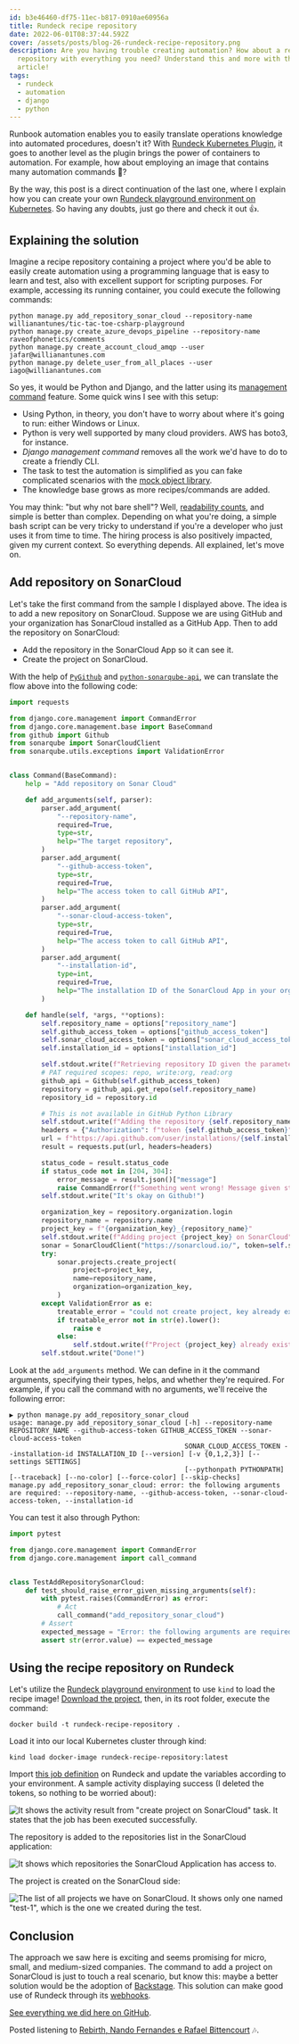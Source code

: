 ```yaml
---
id: b3e46460-df75-11ec-b817-0910ae60956a
title: Rundeck recipe repository
date: 2022-06-01T08:37:44.592Z
cover: /assets/posts/blog-26-rundeck-recipe-repository.png
description: Are you having trouble creating automation? How about a recipe
  repository with everything you need? Understand this and more with this
  article!
tags:
  - rundeck
  - automation
  - django
  - python
---
```

Runbook automation enables you to easily translate operations knowledge into automated procedures, doesn't it? With [Rundeck Kubernetes Plugin](https://github.com/rundeck-plugins/kubernetes), it goes to another level as the plugin brings the power of containers to automation. For example, how about employing an image that contains many automation commands 🤔?

By the way, this post is a direct continuation of the last one, where I explain how you can create your own [Rundeck playground environment on Kubernetes](https://www.willianantunes.com/blog/2022/05/rundeck-playground-environment-on-kubernetes/). So having any doubts, just go there and check it out 👍.

## Explaining the solution

Imagine a recipe repository containing a project where you'd be able to easily create automation using a programming language that is easy to learn and test, also with excellent support for scripting purposes. For example, accessing its running container, you could execute the following commands:

```shell
python manage.py add_repository_sonar_cloud --repository-name willianantunes/tic-tac-toe-csharp-playground
python manage.py create_azure_devops_pipeline --repository-name raveofphonetics/comments
python manage.py create_account_cloud_amqp --user jafar@willianantunes.com
python manage.py delete_user_from_all_places --user iago@willianantunes.com
```

So yes, it would be Python and Django, and the latter using its [management command](https://docs.djangoproject.com/en/4.0/howto/custom-management-commands/) feature. Some quick wins I see with this setup:

* Using Python, in theory, you don't have to worry about where it's going to run: either Windows or Linux.
* Python is very well supported by many cloud providers. AWS has boto3, for instance.
* *Django management command* removes all the work we'd have to do to create a friendly CLI.
* The task to test the automation is simplified as you can fake complicated scenarios with the [mock object library](https://docs.python.org/3/library/unittest.mock.html).
* The knowledge base grows as more recipes/commands are added.

You may think: "but why not bare shell"? Well, [readability counts](https://www.willianantunes.com/blog/2021/05/you-should-configure-env-variables-in-one-place/#readability-counts-and-a-lot), and simple is better than complex. Depending on what you're doing, a simple bash script can be very tricky to understand if you're a developer who just uses it from time to time. The hiring process is also positively impacted, given my current context. So everything depends. All explained, let's move on.

## Add repository on SonarCloud

Let's take the first command from the sample I displayed above. The idea is to add a new repository on SonarCloud. Suppose we are using GitHub and your organization has SonarCloud installed as a GitHub App. Then to add the repository on SonarCloud:

* Add the repository in the SonarCloud App so it can see it.
* Create the project on SonarCloud.

With the help of [`PyGithub`](https://github.com/PyGithub/PyGithub/) and [`python-sonarqube-api`](https://github.com/shijl0925/python-sonarqube-api/), we can translate the flow above into the following code:

```python
import requests

from django.core.management import CommandError
from django.core.management.base import BaseCommand
from github import Github
from sonarqube import SonarCloudClient
from sonarqube.utils.exceptions import ValidationError


class Command(BaseCommand):
    help = "Add repository on Sonar Cloud"

    def add_arguments(self, parser):
        parser.add_argument(
            "--repository-name",
            required=True,
            type=str,
            help="The target repository",
        )
        parser.add_argument(
            "--github-access-token",
            type=str,
            required=True,
            help="The access token to call GitHub API",
        )
        parser.add_argument(
            "--sonar-cloud-access-token",
            type=str,
            required=True,
            help="The access token to call GitHub API",
        )
        parser.add_argument(
            "--installation-id",
            type=int,
            required=True,
            help="The installation ID of the SonarCloud App in your organization",
        )

    def handle(self, *args, **options):
        self.repository_name = options["repository_name"]
        self.github_access_token = options["github_access_token"]
        self.sonar_cloud_access_token = options["sonar_cloud_access_token"]
        self.installation_id = options["installation_id"]

        self.stdout.write(f"Retrieving repository ID given the parameter: {self.repository_name}")
        # PAT required scopes: repo, write:org, read:org
        github_api = Github(self.github_access_token)
        repository = github_api.get_repo(self.repository_name)
        repository_id = repository.id

        # This is not available in GitHub Python Library
        self.stdout.write(f"Adding the repository {self.repository_name} to installation ID {self.installation_id}")
        headers = {"Authorization": f"token {self.github_access_token}", "Accept": "application/vnd.github.v3+json"}
        url = f"https://api.github.com/user/installations/{self.installation_id}/repositories/{repository_id}"
        result = requests.put(url, headers=headers)

        status_code = result.status_code
        if status_code not in [204, 304]:
            error_message = result.json()["message"]
            raise CommandError(f"Something went wrong! Message given status code {status_code}: {error_message}")
        self.stdout.write("It's okay on Github!")

        organization_key = repository.organization.login
        repository_name = repository.name
        project_key = f"{organization_key}_{repository_name}"
        self.stdout.write(f"Adding project {project_key} on SonarCloud")
        sonar = SonarCloudClient("https://sonarcloud.io/", token=self.sonar_cloud_access_token)
        try:
            sonar.projects.create_project(
                project=project_key,
                name=repository_name,
                organization=organization_key,
            )
        except ValidationError as e:
            treatable_error = "could not create project, key already exists"
            if treatable_error not in str(e).lower():
                raise e
            else:
                self.stdout.write(f"Project {project_key} already exists on Sonar Cloud")
        self.stdout.write("Done!")
```

Look at the `add_arguments` method. We can define in it the command arguments, specifying their types, helps, and whether they're required. For example, if you call the command with no arguments, we'll receive the following error:

```shell
▶ python manage.py add_repository_sonar_cloud
usage: manage.py add_repository_sonar_cloud [-h] --repository-name REPOSITORY_NAME --github-access-token GITHUB_ACCESS_TOKEN --sonar-cloud-access-token
                                            SONAR_CLOUD_ACCESS_TOKEN --installation-id INSTALLATION_ID [--version] [-v {0,1,2,3}] [--settings SETTINGS]
                                            [--pythonpath PYTHONPATH] [--traceback] [--no-color] [--force-color] [--skip-checks]
manage.py add_repository_sonar_cloud: error: the following arguments are required: --repository-name, --github-access-token, --sonar-cloud-access-token, --installation-id
```

You can test it also through Python:

```python
import pytest

from django.core.management import CommandError
from django.core.management import call_command


class TestAddRepositorySonarCloud:
    def test_should_raise_error_given_missing_arguments(self):
        with pytest.raises(CommandError) as error:
            # Act
            call_command("add_repository_sonar_cloud")
        # Assert
        expected_message = "Error: the following arguments are required: --repository-name, --github-access-token, --sonar-cloud-access-token, --installation-id"
        assert str(error.value) == expected_message
```

## Using the recipe repository on Rundeck

Let's utilize the [Rundeck playground environment](https://www.willianantunes.com/blog/2022/05/rundeck-playground-environment-on-kubernetes/) to use `kind` to load the recipe image! [Download the project](https://github.com/willianantunes/tutorials/tree/master/2022/06/rundeck-recipe-repository), then, in its root folder, execute the command:

```shell
docker build -t rundeck-recipe-repository .
```

Load it into our local Kubernetes cluster through kind:

```shell
kind load docker-image rundeck-recipe-repository:latest
```

Import [this job definition](https://github.com/willianantunes/tutorials/blob/7ed4f3e42607cbd226cb1173dff3adfe258803b3/2022/06/rundeck-recipe-repository/rundeck_sample_definition_create_project_on_sonarcloud.yaml) on Rundeck and update the variables according to your environment. A sample activity displaying success (I deleted the tokens, so nothing to be worried about):

![It shows the activity result from "create project on SonarCloud" task. It states that the job has been executed successfully.](/assets/posts/blog-26-order-1-image-1-rundeck-job-execution-result.png "Rundeck activity status.")

The repository is added to the repositories list in the SonarCloud application:

![It shows which repositories the SonarCloud Application has access to.](/assets/posts/blog-26-order-1-image-2-repositories-list.png "Repository access.")

The project is created on the SonarCloud side:

![The list of all projects we have on SonarCloud. It shows only one named "test-1", which is the one we created during the test.](/assets/posts/blog-26-order-1-image-3-sonar-cloud-project.png "The project created on SonarCloud.")

## Conclusion

The approach we saw here is exciting and seems promising for micro, small, and medium-sized companies. The command to add a project on SonarCloud is just to touch a real scenario, but know this: maybe a better solution would be the adoption of [Backstage](https://github.com/backstage/backstage). This solution can make good use of Rundeck through its [webhooks](https://docs.rundeck.com/docs/learning/howto/using-webhooks.html).

[See everything we did here on GitHub](https://github.com/willianantunes/tutorials/tree/master/2022/06/rundeck-recipe-repository).

Posted listening to [Rebirth, Nando Fernandes e Rafael Bittencourt](https://youtu.be/4nb5iFt-Id0?t=82) 🎶.

